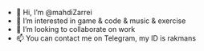 - 👋 Hi, I’m @mahdiZarrei
- 👀 I’m interested in game & code & music & exercise
- 💞️ I’m looking to collaborate on work
- 📫 You can contact me on Telegram, my ID is rakmans


<!---
mahdiZarrei/mahdiZarrei is a ✨ special ✨ repository because its `README.md` (this file) appears on your GitHub profile.
You can click the Preview link to take a look at your changes.
--->
